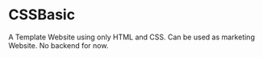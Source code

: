 # CSSBasic
A Template Website using only HTML and CSS. Can be used as marketing Website. No backend for now.
